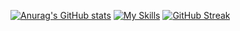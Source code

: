 [![Anurag's GitHub stats](https://github-readme-stats.vercel.app/api?username=DocHaskins)](https://github.com/anuraghazra/github-readme-stats)
[![My Skills](https://skillicons.dev/icons?i=ai,au,cs,discord,github,ps,powershell,py,raspberrypi,unity,visualstudio&theme=light)](https://skillicons.dev)
[![GitHub Streak](https://streak-stats.demolab.com/?user=DocHaskins)](https://git.io/streak-stats)
